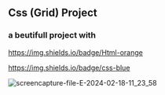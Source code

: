 ## Css (Grid) Project
### a beutifull project with 

https://img.shields.io/badge/Html-orange

https://img.shields.io/badge/css-blue

![screencapture-file-E-2024-02-18-11_23_58](https://github.com/imsharifix/Css-Grid-Project/assets/114331083/42a8b585-2e61-4553-9a69-c2e72a79f5ba)
